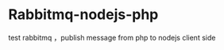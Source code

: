 Rabbitmq-nodejs-php
===================

test rabbitmq ，publish message from php to nodejs client side
